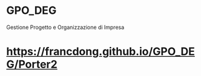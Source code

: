 # GPO_DEG
Gestione Progetto e Organizzazione di Impresa

# https://francdong.github.io/GPO_DEG/Porter2
